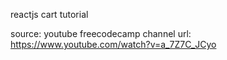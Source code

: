 reactjs cart tutorial 

source: youtube freecodecamp channel
url: https://www.youtube.com/watch?v=a_7Z7C_JCyo
